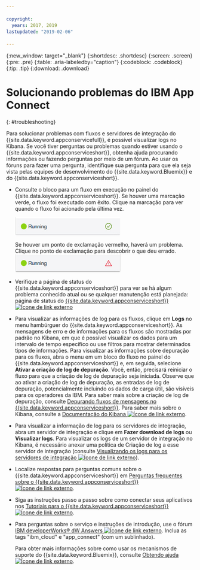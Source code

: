 ```yaml
---

copyright:
  years: 2017, 2019
lastupdated: "2019-02-06"

---
```


{:new_window: target="_blank"}
{:shortdesc: .shortdesc}
{:screen: .screen}
{:pre: .pre}
{:table: .aria-labeledby="caption"}
{:codeblock: .codeblock}
{:tip: .tip} 
{:download: .download}


# Solucionando problemas do IBM App Connect
{: #troubleshooting}

Para solucionar problemas com fluxos e servidores de integração do {{site.data.keyword.appconservicefull}}, é possível visualizar logs no Kibana. Se você tiver perguntas ou problemas quando estiver usando o {{site.data.keyword.appconserviceshort}}, obtenha ajuda procurando informações ou fazendo perguntas por meio de um fórum. Ao usar os fóruns para fazer uma pergunta, identifique sua pergunta para que ela seja vista pelas equipes de desenvolvimento do {{site.data.keyword.Bluemix}} e do {{site.data.keyword.appconserviceshort}}.

-   Consulte o bloco para um fluxo em execução no painel do {{site.data.keyword.appconserviceshort}}. Se houver uma marcação verde, o fluxo foi executado com êxito. Clique na marcação para ver quando o fluxo foi acionado pela última vez.

    ![Captura de tela mostrando que um fluxo foi executado com êxito](/images/SuccessfulFlow.jpg)

    Se houver um ponto de exclamação vermelho, haverá um problema. Clique no ponto de exclamação para descobrir o que deu errado. ![Captura de tela mostrando que um fluxo tem um problema](/images/ErroredFlow.jpg)

-   Verifique a página de status do {{site.data.keyword.appconserviceshort}} para ver se há algum problema conhecido atual ou se qualquer manutenção está planejada: página de status do [{{site.data.keyword.appconserviceshort}} ![Ícone de link externo](../../icons/launch-glyph.svg "Ícone de link externo")](https://developer.ibm.com/integration/docs/app-connect/app-connect-status/)
-   Para visualizar as informações de log para os fluxos, clique em **Logs** no menu hambúrguer do {{site.data.keyword.appconserviceshort}}. As mensagens de erro e de informações para os fluxos são mostradas por padrão no Kibana, em que é possível visualizar os dados para um intervalo de tempo específico ou use filtros para mostrar determinados tipos de informações. Para visualizar as informações sobre depuração para os fluxos, abra o menu em um bloco do fluxo no painel do {{site.data.keyword.appconserviceshort}} e, em seguida, selecione **Ativar a criação de log de depuração**.  Você, então, precisará reiniciar o fluxo para que a criação de log de depuração seja iniciada. Observe que ao ativar a criação de log de depuração, as entradas de log de depuração, potencialmente incluindo os dados de carga útil, são visíveis para os operadores da IBM. Para saber mais sobre a criação de log de depuração, consulte [Depurando fluxos de mensagens no {{site.data.keyword.appconserviceshort}}](https://developer.ibm.com/integration/docs/app-connect/tutorials-for-ibm-app-connect/debugging-message-flows-ibm-app-connect/). Para saber mais sobre o Kibana, consulte a [Documentação do Kibana ![Ícone de link externo](../../icons/launch-glyph.svg "Ícone de link externo")](https://www.elastic.co/guide/en/kibana/4.0/discover.html).
-   Para visualizar a informação de log para os servidores de integração, abra um servidor de integração e clique em **Fazer download de logs** ou **Visualizar logs**. Para visualizar os logs de um servidor de integração no Kibana, é necessário anexar uma política de Criação de log a esse servidor de integração (consulte [Visualizando os logs para os servidores de integração ![Ícone de link externo](../../icons/launch-glyph.svg "Ícone de link externo")](https://developer.ibm.com/integration/docs/app-connect/tutorials-for-ibm-app-connect/running-your-ibm-integration-bus-solutions-in-ibm-app-connect-enterprise-beta-plan/viewing-logs-for-your-integration-servers-in-app-connect-enterprise-beta)).
-   Localize respostas para perguntas comuns sobre o {{site.data.keyword.appconserviceshort}} em [Perguntas frequentes sobre o {{site.data.keyword.appconserviceshort}} ![Ícone de link externo](../../icons/launch-glyph.svg "Ícone de link externo")](https://developer.ibm.com/integration/docs/app-connect/faq/).
-   Siga as instruções passo a passo sobre como conectar seus aplicativos nos [Tutoriais para o {{site.data.keyword.appconserviceshort}} ![Ícone de link externo](../../icons/launch-glyph.svg "Ícone de link externo")](https://developer.ibm.com/integration/docs/app-connect/tutorials-for-ibm-app-connect/).
-   Para perguntas sobre o serviço e instruções de introdução, use o fórum [IBM developerWorks&reg; dW Answers ![Ícone de link externo](../../icons/launch-glyph.svg "Ícone de link externo")](https://developer.ibm.com/answers/topics/app_connect/?smartspace=bluemix). Inclua as tags "ibm_cloud" e "app_connect" (com um sublinhado).

    Para obter mais informações sobre como usar os mecanismos de suporte do {{site.data.keyword.Bluemix}}, consulte [Obtendo ajuda ![Ícone de link externo](../../icons/launch-glyph.svg "Ícone de link externo")](https://console.ng.bluemix.net/docs/support/index.html#getting-help).


